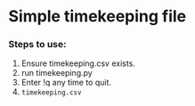 # Simple timekeeping file
### Steps to use:
1. Ensure timekeeping.csv exists.
2. run timekeeping.py
3. Enter !q any time to quit.
4. ```timekeeping.csv```